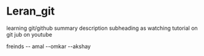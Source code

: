 # Leran_git
learning git/github
summary description
subheading as watching tutorial on git jub on youtube

freinds -- amal --omkar --akshay 